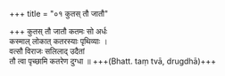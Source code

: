 +++
title = "०१ कुतस् तौ जातौ"

+++
कुतस् तौ जातौ कतमः सो अर्धः  
कस्माल् लोकात् कतरस्याः पृथिव्याः ।  
वत्सौ विराजः सलिलाद् उदैतां  
तौ त्वा पृच्छामि कतरेण दुग्धा ॥ +++(Bhatt. taṃ tvā, drugdhā)+++